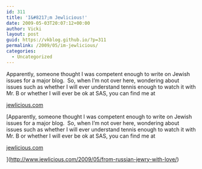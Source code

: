 ```yaml
---
id: 311
title: 'I&#8217;m Jewlicious!'
date: 2009-05-03T20:07:12+00:00
author: Vicki
layout: post
guid: https://vkblog.github.io/?p=311
permalink: /2009/05/im-jewlicious/
categories:
  - Uncategorized
---
```

Apparently, someone thought I was competent enough to write on Jewish issues for a major blog.  So, when I&#8217;m not over here, wondering about issues such as whether I will ever understand tennis enough to watch it with Mr. B or whether I will ever be ok at SAS, you can find me at

[jewlicious.com](http://www.jewlicious.com)

[Apparently, someone thought I was competent enough to write on Jewish issues for a major blog.  So, when I&#8217;m not over here, wondering about issues such as whether I will ever understand tennis enough to watch it with Mr. B or whether I will ever be ok at SAS, you can find me at

[jewlicious.com](http://www.jewlicious.com)

](http://www.jewlicious.com/2009/05/from-russian-jewry-with-love/)